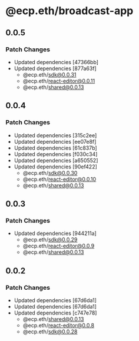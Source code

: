# @ecp.eth/broadcast-app

## 0.0.5

### Patch Changes

- Updated dependencies [47366bb]
- Updated dependencies [877a63f]
  - @ecp.eth/sdk@0.0.31
  - @ecp.eth/react-editor@0.0.11
  - @ecp.eth/shared@0.0.13

## 0.0.4

### Patch Changes

- Updated dependencies [315c2ee]
- Updated dependencies [ee07e8f]
- Updated dependencies [61c837b]
- Updated dependencies [f030c34]
- Updated dependencies [a650552]
- Updated dependencies [90ef422]
  - @ecp.eth/sdk@0.0.30
  - @ecp.eth/react-editor@0.0.10
  - @ecp.eth/shared@0.0.13

## 0.0.3

### Patch Changes

- Updated dependencies [944211a]
  - @ecp.eth/sdk@0.0.29
  - @ecp.eth/react-editor@0.0.9
  - @ecp.eth/shared@0.0.13

## 0.0.2

### Patch Changes

- Updated dependencies [67d6da1]
- Updated dependencies [67d6da1]
- Updated dependencies [c747e78]
  - @ecp.eth/shared@0.0.13
  - @ecp.eth/react-editor@0.0.8
  - @ecp.eth/sdk@0.0.28
